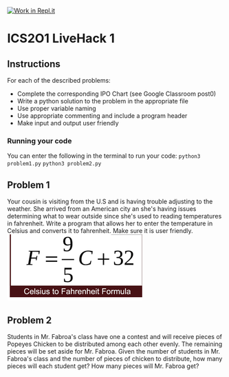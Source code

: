 [![Work in Repl.it](https://classroom.github.com/assets/work-in-replit-14baed9a392b3a25080506f3b7b6d57f295ec2978f6f33ec97e36a161684cbe9.svg)](https://classroom.github.com/online_ide?assignment_repo_id=3813508&assignment_repo_type=AssignmentRepo)
# ICS2O1 LiveHack 1

## Instructions
For each of the described problems:
* Complete the corresponding IPO Chart (see Google Classroom post0)
* Write a python solution to the problem in the appropriate file
* Use proper variable naming
* Use appropriate commenting and include a program header
* Make input and output user friendly



### Running your code
You can enter the following in the terminal to run your code:
`python3 problem1.py`
`python3 problem2.py`

## Problem 1
Your cousin is visiting from the U.S and is having trouble adjusting to the weather.  She arrived from an American city an she's having issues determining what to wear outside since she's used to reading temperatures in fahrenheit.  Write a program that allows her to enter the temperature in Celsius and converts it to fahrenheit.  Make sure it is user friendly.
![formula](ctoF.png)

## Problem 2
Students in Mr. Fabroa's class have one a contest and will receive pieces of Popeyes Chicken to be distributed among each other evenly.  The remaining pieces will be set aside for Mr. Fabroa.  Given the number of students in Mr. Fabroa's class and the number of pieces of chicken to distribute, how many pieces will each student get?  How many pieces will Mr. Fabroa get?





